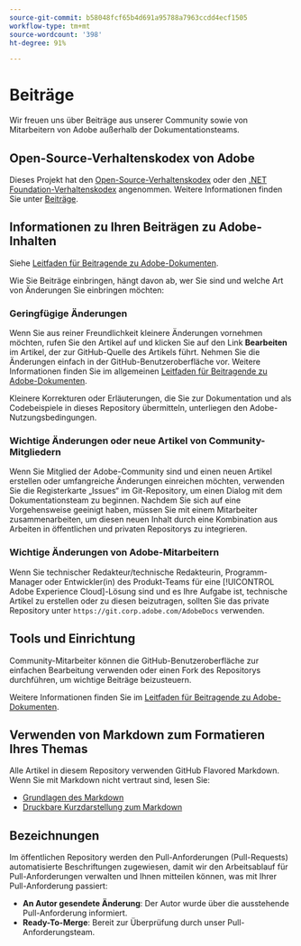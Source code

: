 ```yaml
---
source-git-commit: b58048fcf65b4d691a95788a7963ccdd4ecf1505
workflow-type: tm+mt
source-wordcount: '398'
ht-degree: 91%

---
```

# Beiträge

Wir freuen uns über Beiträge aus unserer Community sowie von Mitarbeitern von Adobe außerhalb der Dokumentationsteams.

## Open-Source-Verhaltenskodex von Adobe

Dieses Projekt hat den [Open-Source-Verhaltenskodex](code-of-conduct.md) oder den [.NET Foundation-Verhaltenskodex](https://dotnetfoundation.org/code-of-conduct) angenommen. Weitere Informationen finden Sie unter [Beiträge](contributing.md).

## Informationen zu Ihren Beiträgen zu Adobe-Inhalten

Siehe [Leitfaden für Beitragende zu Adobe-Dokumenten](https://docs.adobe.com/help/de-DE/contributor/contributor-guide/introduction.html).

Wie Sie Beiträge einbringen, hängt davon ab, wer Sie sind und welche Art von Änderungen Sie einbringen möchten:

### Geringfügige Änderungen

Wenn Sie aus reiner Freundlichkeit kleinere Änderungen vornehmen möchten, rufen Sie den Artikel auf und klicken Sie auf den Link **Bearbeiten** im Artikel, der zur GitHub-Quelle des Artikels führt. Nehmen Sie die Änderungen einfach in der GitHub-Benutzeroberfläche vor. Weitere Informationen finden Sie im allgemeinen [Leitfaden für Beitragende zu Adobe-Dokumenten](https://docs.adobe.com/help/de-DE/contributor/contributor-guide/introduction.html).

Kleinere Korrekturen oder Erläuterungen, die Sie zur Dokumentation und als Codebeispiele in dieses Repository übermitteln, unterliegen den Adobe-Nutzungsbedingungen.

### Wichtige Änderungen oder neue Artikel von Community-Mitgliedern

Wenn Sie Mitglied der Adobe-Community sind und einen neuen Artikel erstellen oder umfangreiche Änderungen einreichen möchten, verwenden Sie die Registerkarte „Issues“ im Git-Repository, um einen Dialog mit dem Dokumentationsteam zu beginnen. Nachdem Sie sich auf eine Vorgehensweise geeinigt haben, müssen Sie mit einem Mitarbeiter zusammenarbeiten, um diesen neuen Inhalt durch eine Kombination aus Arbeiten in öffentlichen und privaten Repositorys zu integrieren.

<!--
If you submit a pull request with significant changes to documentation and code examples, you'll see a message in the pull request asking you to submit an online contribution license agreement (CLA). We need you to complete the online form before we can review your pull request.
-->

### Wichtige Änderungen von Adobe-Mitarbeitern

Wenn Sie technischer Redakteur/technische Redakteurin, Programm-Manager oder Entwickler(in) des Produkt-Teams für eine [!UICONTROL Adobe Experience Cloud]-Lösung sind und es Ihre Aufgabe ist, technische Artikel zu erstellen oder zu diesen beizutragen, sollten Sie das private Repository unter `https://git.corp.adobe.com/AdobeDocs` verwenden.

<!--Employees from other parts of the Adobe world should use the public repo for minor updates.-->

## Tools und Einrichtung

Community-Mitarbeiter können die GitHub-Benutzeroberfläche zur einfachen Bearbeitung verwenden oder einen Fork des Repositorys durchführen, um wichtige Beiträge beizusteuern.

Weitere Informationen finden Sie im [Leitfaden für Beitragende zu Adobe-Dokumenten](https://docs.adobe.com/help/de-DE/contributor/contributor-guide/introduction.html).

## Verwenden von Markdown zum Formatieren Ihres Themas

Alle Artikel in diesem Repository verwenden GitHub Flavored Markdown. Wenn Sie mit Markdown nicht vertraut sind, lesen Sie:

* [Grundlagen des Markdown](https://help.github.com/articles/getting-started-with-writing-and-formatting-on-github/)
* [Druckbare Kurzdarstellung zum Markdown](https://guides.github.com/pdfs/markdown-cheatsheet-online.pdf)

## Bezeichnungen

Im öffentlichen Repository werden den Pull-Anforderungen (Pull-Requests) automatisierte Beschriftungen zugewiesen, damit wir den Arbeitsablauf für Pull-Anforderungen verwalten und Ihnen mitteilen können, was mit Ihrer Pull-Anforderung passiert:

* **An Autor gesendete Änderung**: Der Autor wurde über die ausstehende Pull-Anforderung informiert.
* **Ready-To-Merge**: Bereit zur Überprüfung durch unser Pull-Anforderungsteam.
